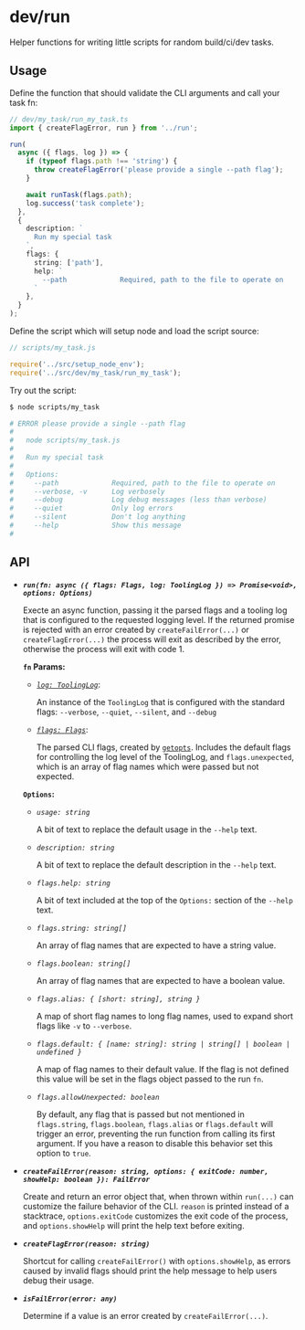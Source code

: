 # dev/run

Helper functions for writing little scripts for random build/ci/dev tasks.

## Usage

Define the function that should validate the CLI arguments and call your task fn:

```ts
// dev/my_task/run_my_task.ts
import { createFlagError, run } from '../run';

run(
  async ({ flags, log }) => {
    if (typeof flags.path !== 'string') {
      throw createFlagError('please provide a single --path flag');
    }

    await runTask(flags.path);
    log.success('task complete');
  },
  {
    description: `
      Run my special task
    `,
    flags: {
      string: ['path'],
      help: `
        --path             Required, path to the file to operate on
      `
    },
  }
);
```

Define the script which will setup node and load the script source:

```js
// scripts/my_task.js

require('../src/setup_node_env');
require('../src/dev/my_task/run_my_task');
```

Try out the script:

```sh
$ node scripts/my_task

# ERROR please provide a single --path flag
# 
#   node scripts/my_task.js
# 
#   Run my special task
# 
#   Options:
#     --path             Required, path to the file to operate on
#     --verbose, -v      Log verbosely
#     --debug            Log debug messages (less than verbose)
#     --quiet            Only log errors
#     --silent           Don't log anything
#     --help             Show this message
#
```

## API

- ***`run(fn: async ({ flags: Flags, log: ToolingLog }) => Promise<void>, options: Options)`***
  
    Execte an async function, passing it the parsed flags and a tooling log that is configured to the requested logging level. If the returned promise is rejected with an error created by `createFailError(...)` or `createFlagError(...)` the process will exit as described by the error, otherwise the process will exit with code 1.
    
    **`fn` Params:**
    - *[`log: ToolingLog`](../../../packages/kbn-dev-utils/src/tooling_log/tooling_log.js)*:

      An instance of the `ToolingLog` that is configured with the standard flags: `--verbose`, `--quiet`, `--silent`, and `--debug`

    - *[`flags: Flags`](flags.ts)*:

      The parsed CLI flags, created by [`getopts`](https://www.npmjs.com/package/getopts). Includes the default flags for controlling the log level of the ToolingLog, and `flags.unexpected`, which is an array of flag names which were passed but not expected.

    **`Options`:**
    - *`usage: string`*

      A bit of text to replace the default usage in the `--help` text.

    - *`description: string`*

      A bit of text to replace the default description in the `--help` text.

    - *`flags.help: string`*

      A bit of text included at the top of the `Options:` section of the `--help` text.

    - *`flags.string: string[]`*

      An array of flag names that are expected to have a string value.

    - *`flags.boolean: string[]`*

      An array of flag names that are expected to have a boolean value.

    - *`flags.alias: { [short: string], string }`*

      A map of short flag names to long flag names, used to expand short flags like `-v` to `--verbose`.

    - *`flags.default: { [name: string]: string | string[] | boolean | undefined }`*

      A map of flag names to their default value. If the flag is not defined this value will be set in the flags object passed to the run `fn`.

    - *`flags.allowUnexpected: boolean`*

      By default, any flag that is passed but not mentioned in `flags.string`, `flags.boolean`, `flags.alias` or `flags.default` will trigger an error, preventing the run function from calling its first argument. If you have a reason to disable this behavior set this option to `true`.


- ***`createFailError(reason: string, options: { exitCode: number, showHelp: boolean }): FailError`***
    
    Create and return an error object that, when thrown within `run(...)` can customize the failure behavior of the CLI. `reason` is printed instead of a stacktrace, `options.exitCode` customizes the exit code of the process, and `options.showHelp` will print the help text before exiting.

- ***`createFlagError(reason: string)`***

    Shortcut for calling `createFailError()` with `options.showHelp`, as errors caused by invalid flags should print the help message to help users debug their usage.

- ***`isFailError(error: any)`***

    Determine if a value is an error created by `createFailError(...)`.